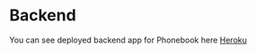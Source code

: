 # Backend
You can see deployed backend app for Phonebook here [Heroku](https://nameless-sierra-78043.herokuapp.com/api/persons)